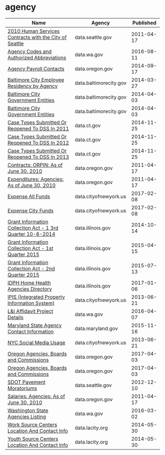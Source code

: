 # agency

Name | Agency | Published
---- | ---- | ---------
[2010 Human Services Contracts with the City of Seattle](../socrata/brq5-i26y.md) | data.seattle.gov | 2011-04-17
[Agency Codes and Authorized Abbreviations](../socrata/uie2-nw4g.md) | data.wa.gov | 2016-08-11
[Agency Payroll Contacts](../socrata/agyj-8dkq.md) | data.oregon.gov | 2014-09-17
[Baltimore City Employee Residency by Agency](../socrata/b2y4-vd6j.md) | data.baltimorecity.gov | 2014-03-27
[Baltimore City Government Entities](../socrata/cut3-c4bx.md) | data.baltimorecity.gov | 2014-04-03
[Baltimore City Government Entities](../socrata/cut3-c4bx.md) | data.baltimorecity.gov | 2014-04-03
[Case Types Submitted Or Reopened To DSS In 2011](../socrata/8f2h-ghbv.md) | data.ct.gov | 2014-11-25
[Case Types Submitted Or Reopened To DSS In 2012](../socrata/fim6-vu8p.md) | data.ct.gov | 2014-11-25
[Case Types Submitted Or Reopened To DSS In 2013](../socrata/p52u-vsu8.md) | data.ct.gov | 2014-11-25
[Contracts: ORPIN: As of June 30, 2010](../socrata/br2t-dc7x.md) | data.oregon.gov | 2011-04-17
[Expenditures: Agencies: As of June 30, 2010](../socrata/822n-er69.md) | data.oregon.gov | 2011-04-17
[Expense All Funds](../socrata/am45-6syq.md) | data.cityofnewyork.us | 2017-02-08
[Expense City Funds](../socrata/kzk6-y58k.md) | data.cityofnewyork.us | 2017-02-08
[Grant Information Collection Act - 1 3rd Quarter 10-8-2014](../socrata/wxdj-p68s.md) | data.illinois.gov | 2014-10-14
[Grant Information Collection Act - 1st Quarter 2015](../socrata/rxtg-dp75.md) | data.illinois.gov | 2015-04-15
[Grant Information Collection Act - 2nd Quarter 2015](../socrata/8gc6-dfne.md) | data.illinois.gov | 2015-07-13
[IDPH Home Health Agencies Directory](../socrata/h54t-6qsk.md) | data.illinois.gov | 2017-01-06
[IPIS (Integrated Property Information System)](../socrata/n5mv-nfpy.md) | data.cityofnewyork.us | 2013-06-21
[L&I Affidavit Project Details](../socrata/9ncw-tqjn.md) | data.wa.gov | 2016-04-07
[Maryland State Agency Contact Information](../socrata/jfbi-sxb5.md) | data.maryland.gov | 2015-11-16
[NYC Social Media Usage](../socrata/5b3a-rs48.md) | data.cityofnewyork.us | 2013-06-21
[Oregon Agencies, Boards and Commissions](../socrata/wu8n-jqum.md) | data.oregon.gov | 2017-04-03
[Oregon Agencies, Boards and Commissions](../socrata/wu8n-jqum.md) | data.oregon.gov | 2017-04-03
[SDOT Pavement Moratoriums](../socrata/enbi-wkp3.md) | data.seattle.gov | 2012-12-10
[Salaries: Agencies: As of June 30, 2010](../socrata/ea53-t8fq.md) | data.oregon.gov | 2011-04-17
[Washington State Agencies Listing](../socrata/hsx3-pn9g.md) | data.wa.gov | 2016-03-02
[Work Source Centers Location And Contact Info](../socrata/qq2n-4wfr.md) | data.lacity.org | 2014-05-30
[Youth Source Centers Location And Contact Info](../socrata/gbg9-vs7n.md) | data.lacity.org | 2014-05-30


